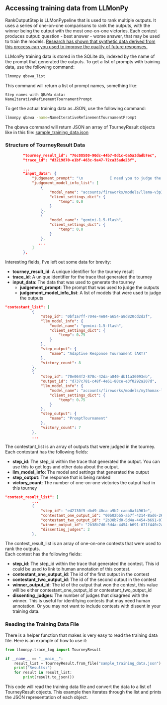 ## Accessing training data from LLMonPy

RankOutputStep is LLMonPypeline that is used to rank multiple outputs.  It uses a series of one-on-one comparisons to rank the outputs,
with the winner being the output with the most one-on-one victories.  Each contest produces output: question - best answer -
worse answer, that may be used to train the models.  [Research has shown that synthetic data derived from this process
can you used to improve the quality of future responses.](https://arxiv.org/html/2408.02666v1?utm_source=substack&utm_medium=email) 


LLMonPy training data is stored in the SQLite db, indexed by the name of the prompt that generated the outputs.  To get 
a list of prompts with training data, use the following command:

```bash
llmonpy qbawa_list
```

This command will return a list of prompt names, something like:

```
Step names with QBaWa data:
NameIterativeRefinementTournamentPrompt
```

To get the actual training data as JSON, use the following command:

```bash
llmonpy qbawa -name=NameIterativeRefinementTournamentPrompt
```

The qbawa command will return JSON an array of TourneyResult objects like in this file: [sample_training_data.json](sample_training_data.json)

### Structure of TourneyResult Data

```json
        "tourney_result_id": "76c88580-90dc-44b7-8d1c-0a5a3dadb7ec",
        "trace_id": "d3219870-e1bf-463c-9a47-72ca35ade23f",

        ...
        "input_data": {
            "judgement_prompt": "\n            I need you to judge the name suggestion for a new prompting technique.  The name should be descriptive, \n            but punchy and positive.  The name should not sound too technical or boring. The name should be easy to \n            remember.  The name should be easy to spell.  The name should be easy to say. Examples of good comparisons are:\n            \n            Artificial Intelligence vs. PatternSolver:  Artificial Intelligence is the winner\n            GenOpt vs. Genetic Algorithms:  Genetic Algorithms is the winner\n            Quicksort vs. EffiSort:  Quicksort is the winner\n            OnePassDetect vs. YOLO:  YOLO is the winner\n            PageRank vs TopPage: PageRank is the winner\n            SurrealVis vs Deep Dream: Deep Dream is the winner\n\n            Given these instructions, which do you think is the better name:\n            \n            Candidate 1: {{ contestant_1_name }} vs Candidate 2: {{ contestant_2_name }}\n            \n            Please reply with this JSON if Candidate 1 is the winner : {\"winner\": 1} or with this JSON if\n            Candidate 2 is the winner: {\"winner\": 2}.  Do not include any other text in your response.\n            ",
            "judgement_model_info_list": [
                {
                    "model_name": "accounts/fireworks/models/llama-v3p1-8b-instruct",
                    "client_settings_dict": {
                        "temp": 0.0
                    }
                },
                {
                    "model_name": "gemini-1.5-flash",
                    "client_settings_dict": {
                        "temp": 0.0
                    }
                },
               ...
            ]
        },
```

Interesting fields, I've left out some data for brevity:

- **tourney_result_id**:  A unique identifier for the tourney result
- **trace_id**:  A unique identifier for the trace that generated the tourney
- **input_data**:  The data that was used to generate the tourney
  - **judgement_prompt**:  The prompt that was used to judge the outputs
  - **judgement_model_info_list**:  A list of models that were used to judge the outputs

```json
"contestant_list": [
            {
                "step_id": "0bf1a7ff-704e-4e84-a654-a8d820cd2d2f",
                "llm_model_info": {
                    "model_name": "gemini-1.5-flash",
                    "client_settings_dict": {
                        "temp": 0.75
                    }
                },
                "step_output": {
                    "name": "Adaptive Response Tournament (ART)"
                },
                "victory_count": 8
            },
            {
                "step_id": "70e064f2-878c-42da-a840-db11a36093eb",
                "output_id": "d737c781-c48f-4e61-80ce-e3f0292a207d",
                "llm_model_info": {
                    "model_name": "accounts/fireworks/models/mythomax-l2-13b",
                    "client_settings_dict": {
                        "temp": 0.75
                    }
                },
                "step_output": {
                    "name": "PromptTournament"
                },
                "victory_count": 7
            },
            ...
```

The contestant_list is an array of outputs that were judged in the tourney.  Each contestant has the following fields:
- **step_id**: The step_id within the trace that generated the output.  You can use this to get logs and other data about the output.
- **llm_model_info**:  The model and settings that generated the output
- **step_output**:  The response that is being ranked
- **victory_count**:  The number of one-on-one victories the output had in this tourney

```json
"contest_result_list": [
            ...
            {
                "step_id": "e42130f5-dbd9-40ca-a9b2-caea0af4961e",
                "contestant_one_output_id": "00b02bb5-a57f-4214-8ad6-2644ad1afdb6",
                "contestant_two_output_id": "2b38b7d0-5d4a-4454-b691-071f440c2ae9",
                "winner_output_id": "2b38b7d0-5d4a-4454-b691-071f440c2ae9",
                "dissenting_judges": 2
            },
```

The contest_result_list is an array of one-on-one contests that were used to rank the outputs.  
Each contest has the following fields:
- **step_id**: The step_id within the trace that generated the contest.  This id could be used to link to human annotation of
this contest.
- **contestant_one_output_id**:  The id of the first output in the contest
- **contestant_two_output_id**:  The id of the second output in the contest
- **winner_output_id**:  The id of the output that won the contest, this value will be either contestant_one_output_id or contestant_two_output_id
- **dissenting_judges**:  The number of judges that disagreed with the winner.  This is useful for identifying contests that may need human annotation.  Or you may not want to include contests with dissent in your training data.


### Reading the Training Data File
There is a helper function that makes is very easy to read the training data file.  Here is an example of how to use it:

```python
from llmonpy.trace_log import TourneyResult

if __name__ == "__main__":
    result_list = TourneyResult.from_file("sample_training_data.json")
    print("Results:")
    for result in result_list:
        print(result.to_json())
```

This code will read the training data file and convert the data to a list of TourneyResult objects.  This example then
iterates through the list and prints the JSON representation of each object.